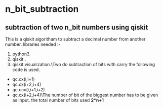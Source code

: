# n_bit_subtraction
## subtraction of two n_bit numbers using qiskit
This is a qiskit algoritham to subtract a decimal number from another number.
libraries needed :-
  1. python3.
  2. qiskit .
  3. qiskit.visualization.\Two do subtraction of bits with carry the following code is used.
- qc.cx(i,i+1)
- qc.cx(i+2,i+4)
- qc.ccx(i,i+1,i+2)
- qc.cx(i+2,i+4)\The number of bit of the biggest number has to be given as input.
the total number of bits used **2*n+1**
